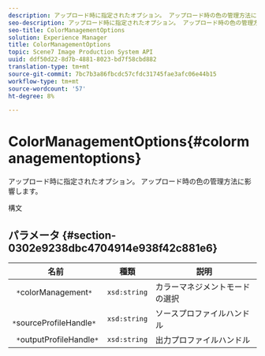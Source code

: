 ```yaml
---
description: アップロード時に指定されたオプション。 アップロード時の色の管理方法に影響します。
seo-description: アップロード時に指定されたオプション。 アップロード時の色の管理方法に影響します。
seo-title: ColorManagementOptions
solution: Experience Manager
title: ColorManagementOptions
topic: Scene7 Image Production System API
uuid: ddf50d22-8d7b-4881-8023-bd7f58cbd882
translation-type: tm+mt
source-git-commit: 7bc7b3a86fbcdc57cfdc31745fae3afc06e44b15
workflow-type: tm+mt
source-wordcount: '57'
ht-degree: 8%

---
```



# ColorManagementOptions{#colormanagementoptions}

アップロード時に指定されたオプション。 アップロード時の色の管理方法に影響します。

構文

## パラメータ {#section-0302e9238dbc4704914e938f42c881e6}

| 名前 | 種類 | 説明 |
|---|---|---|
| ` *`colorManagement`*` | `xsd:string` | カラーマネジメントモードの選択 |
| ` *`sourceProfileHandle`*` | `xsd:string` | ソースプロファイルハンドル |
| ` *`outputProfileHandle`*` | `xsd:string` | 出力プロファイルハンドル |

